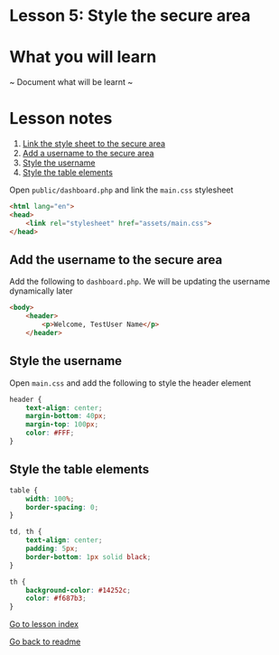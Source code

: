 # Lesson 5: Style the secure area

# What you will learn
 ~ Document what will be learnt ~

# Lesson notes
1. [Link the style sheet to the secure area](lesson_5.md#link-the-stylesheet-to-the-login-page)
2. [Add a username to the secure area](lesson_5.md#add-the-username-to-the-secure-area)
3. [Style the username](lesson_5.md#style-the-username)
4. [Style the table elements](lesson_5.md#style-the-table-elements)

Open `public/dashboard.php` and link the `main.css` stylesheet
```html
<html lang="en">
<head>
    <link rel="stylesheet" href="assets/main.css">
</head>
```

## Add the username to the secure area
Add the following to `dashboard.php`. We will be updating the username dynamically later
```html
<body>
    <header>
        <p>Welcome, TestUser Name</p>
    </header>
```

## Style the username
Open `main.css` and add the following to style the header element
```css
header {
    text-align: center;
    margin-bottom: 40px;
    margin-top: 100px;
    color: #FFF;
}
```
## Style the table elements
```css
table {
    width: 100%;
    border-spacing: 0;
}

td, th {
    text-align: center;
    padding: 5px;
    border-bottom: 1px solid black;
}

th {
    background-color: #14252c;
    color: #f687b3;
}
```
[Go to lesson index](index.md)

[Go back to readme](../../README.md)
